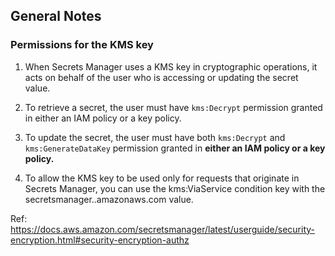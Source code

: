 ## General Notes

### Permissions for the KMS key
1. When Secrets Manager uses a KMS key in cryptographic operations, it acts on behalf of the user who is accessing or updating the secret value.

2. To retrieve a secret, the user must have `kms:Decrypt` permission granted in either an IAM policy or a key policy.

3. To update the secret, the user must have both `kms:Decrypt` and `kms:GenerateDataKey` permission granted in **either an IAM policy or a key policy.**

4. To allow the KMS key to be used only for requests that originate in Secrets Manager, you can use the kms:ViaService condition key with the secretsmanager.<Region>.amazonaws.com value.

Ref: https://docs.aws.amazon.com/secretsmanager/latest/userguide/security-encryption.html#security-encryption-authz